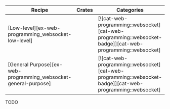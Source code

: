 | Recipe | Crates | Categories |
|--------|--------|------------|
| [Low-level][ex-web-programming_websocket-low-level]  |  | [![cat-web-programming::websocket][cat-web-programming::websocket-badge]][cat-web-programming::websocket] |
| [General Purpose][ex-web-programming_websocket-general-purpose] |  | [![cat-web-programming::websocket][cat-web-programming::websocket-badge]][cat-web-programming::websocket] |

<div class="hidden">
TODO
</div>
